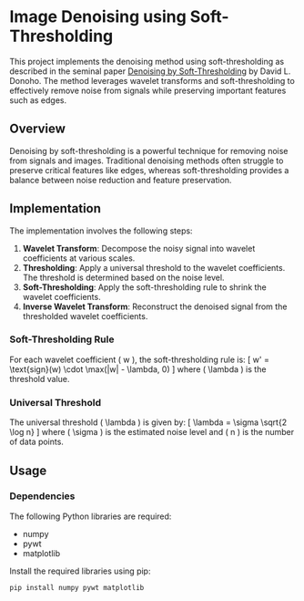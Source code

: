 # Image Denoising using Soft-Thresholding

This project implements the denoising method using soft-thresholding as described in the seminal paper [Denoising by Soft-Thresholding](https://statweb.stanford.edu/~donoho/Reports/1995/denoisereport.pdf) by David L. Donoho. The method leverages wavelet transforms and soft-thresholding to effectively remove noise from signals while preserving important features such as edges.

## Overview

Denoising by soft-thresholding is a powerful technique for removing noise from signals and images. Traditional denoising methods often struggle to preserve critical features like edges, whereas soft-thresholding provides a balance between noise reduction and feature preservation.

## Implementation

The implementation involves the following steps:
1. **Wavelet Transform**: Decompose the noisy signal into wavelet coefficients at various scales.
2. **Thresholding**: Apply a universal threshold to the wavelet coefficients. The threshold is determined based on the noise level.
3. **Soft-Thresholding**: Apply the soft-thresholding rule to shrink the wavelet coefficients.
4. **Inverse Wavelet Transform**: Reconstruct the denoised signal from the thresholded wavelet coefficients.

### Soft-Thresholding Rule

For each wavelet coefficient \( w \), the soft-thresholding rule is:
\[ w' = \text{sign}(w) \cdot \max(|w| - \lambda, 0) \]
where \( \lambda \) is the threshold value.

### Universal Threshold

The universal threshold \( \lambda \) is given by:
\[ \lambda = \sigma \sqrt{2 \log n} \]
where \( \sigma \) is the estimated noise level and \( n \) is the number of data points.

## Usage

### Dependencies

The following Python libraries are required:
- numpy
- pywt
- matplotlib

Install the required libraries using pip:
```sh
pip install numpy pywt matplotlib
